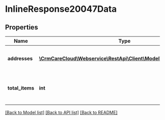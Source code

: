 # InlineResponse20047Data

## Properties
Name | Type | Description | Notes
------------ | ------------- | ------------- | -------------
**addresses** | [**\CrmCareCloud\Webservice\RestApi\Client\Model\AdditionalAddress[]**](AdditionalAddress.md) | Collection of customer addresses. | [optional] 
**total_items** | **int** | The number of all found customer addresses. | [optional] 

[[Back to Model list]](../../README.md#documentation-for-models) [[Back to API list]](../../README.md#documentation-for-api-endpoints) [[Back to README]](../../README.md)

